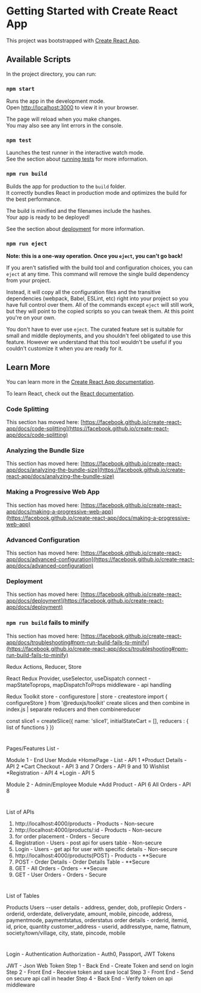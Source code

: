 # Getting Started with Create React App

This project was bootstrapped with [Create React App](https://github.com/facebook/create-react-app).

## Available Scripts

In the project directory, you can run:

### `npm start`

Runs the app in the development mode.\
Open [http://localhost:3000](http://localhost:3000) to view it in your browser.

The page will reload when you make changes.\
You may also see any lint errors in the console.

### `npm test`

Launches the test runner in the interactive watch mode.\
See the section about [running tests](https://facebook.github.io/create-react-app/docs/running-tests) for more information.

### `npm run build`

Builds the app for production to the `build` folder.\
It correctly bundles React in production mode and optimizes the build for the best performance.

The build is minified and the filenames include the hashes.\
Your app is ready to be deployed!

See the section about [deployment](https://facebook.github.io/create-react-app/docs/deployment) for more information.

### `npm run eject`

**Note: this is a one-way operation. Once you `eject`, you can't go back!**

If you aren't satisfied with the build tool and configuration choices, you can `eject` at any time. This command will remove the single build dependency from your project.

Instead, it will copy all the configuration files and the transitive dependencies (webpack, Babel, ESLint, etc) right into your project so you have full control over them. All of the commands except `eject` will still work, but they will point to the copied scripts so you can tweak them. At this point you're on your own.

You don't have to ever use `eject`. The curated feature set is suitable for small and middle deployments, and you shouldn't feel obligated to use this feature. However we understand that this tool wouldn't be useful if you couldn't customize it when you are ready for it.

## Learn More

You can learn more in the [Create React App documentation](https://facebook.github.io/create-react-app/docs/getting-started).

To learn React, check out the [React documentation](https://reactjs.org/).

### Code Splitting

This section has moved here: [https://facebook.github.io/create-react-app/docs/code-splitting](https://facebook.github.io/create-react-app/docs/code-splitting)

### Analyzing the Bundle Size

This section has moved here: [https://facebook.github.io/create-react-app/docs/analyzing-the-bundle-size](https://facebook.github.io/create-react-app/docs/analyzing-the-bundle-size)

### Making a Progressive Web App

This section has moved here: [https://facebook.github.io/create-react-app/docs/making-a-progressive-web-app](https://facebook.github.io/create-react-app/docs/making-a-progressive-web-app)

### Advanced Configuration

This section has moved here: [https://facebook.github.io/create-react-app/docs/advanced-configuration](https://facebook.github.io/create-react-app/docs/advanced-configuration)

### Deployment

This section has moved here: [https://facebook.github.io/create-react-app/docs/deployment](https://facebook.github.io/create-react-app/docs/deployment)

### `npm run build` fails to minify

This section has moved here: [https://facebook.github.io/create-react-app/docs/troubleshooting#npm-run-build-fails-to-minify](https://facebook.github.io/create-react-app/docs/troubleshooting#npm-run-build-fails-to-minify)




Redux
Actions, Reducer, Store


React Redux
Provider, useSelector, useDispatch
connect - mapStateToprops, mapDispatchToProps
middleware - api handling


Redux Toolkit
store - configurestore  | store - createstore
import { configureStore } from '@reduxjs/toolkit'
create slices and then combine in index.js | separate reducers and then combinereducer 


const slice1 = createSlice({
    name: 'slice1',
    initialStateCart = [],
    reducers : {
        list of functions
    }
})









# ###########################################################
Pages/Features List - 

Module 1 - End User Module
*HomePage - List - API 1
*Product Details - API 2
*Cart
Checkout - API 3 and 7
Orders - API 9 and 10
Wishlist
*Registration - API 4
*Login - API 5


Module 2 - Admin/Employee Module
*Add Product - API 6
All Orders - API 8

# ###########################################################
List of APIs

1) http://localhost:4000/products - Products - Non-secure
2) http://localhost:4000/products/:id - Products - Non-secure
3) for order placement - Orders - Secure
4) Registration - Users - post api for users table - Non-secure
5) Login - Users - get api for user with specific details - Non-secure
6) http://localhost:4000/products(POST) - Products - **Secure
7) POST - Order Details - Order Details Table - **Secure
8) GET - All Orders - Orders - **Secure
9) GET - User Orders - Orders - Secure

# ###########################################################

List of Tables

Products
Users
--user details - address, gender, dob, profilepic
Orders - orderid, orderdate, deliverydate, amount, mobile, pincode, address, paymentmode, paymentstatus, orderstatus
order details - orderid, itemid, id, price, quantity
customer_address - userid, addresstype, name, flatnum, society/town/village, city, state, pincode, mobile





# ###########################################################


Login - 
Authentication
Authorization - Auth0, Passport, JWT Tokens



JWT - Json Web Token
Step 1 - Back End - Create Token and send on login
Step 2 - Front End - Receive token and save local
Step 3 - Front End - Send on secure api call in header
Step 4 - Back End - Verify token on api middleware

